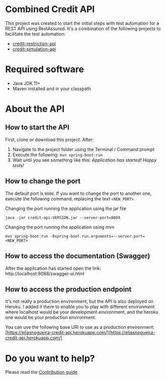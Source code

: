 # Combined Credit API
This project was created to start the initial steps with test automation for a REST API using RestAssured.
It's a combination of the following projects to facilitate the test automation:
* [credit-restriction-api](https://github.com/eliasnogueira/credit-restriction-api)
* [credit-simulation-api](https://github.com/eliasnogueira/credit-simulation-api)

# Required software
* Java JDK 11+
* Maven installed and in your classpath

# About the API

## How to start the API
First, clone or download this project. After:
1. Navigate to the project folder using the Terminal / Command prompt
2. Execute the following: `mvn spring-boot:run`
3. Wait until you see something like this: _Application has started! Happy tests!_

## How to change the port
The default port is `8088`.
If you want to change the port to another one, execute the following command, replacing the text `<NEW_PORT>`.

Changing the port running the application using the jar file
```shell
java -jar credit-api-VERSION.jar --server-port=8089
```

Changing the port running the application using mvn
```shell
mvn spring-boot:run -Dspring-boot.run.arguments=--server.port=<NEW_PORT>
```

## How to access the documentation (Swagger)
After the application has started open the link: http://localhost:8088/swagger-ui.html

## How to access the production endpoint
It's not really a production environment, but the API is also deployed on Heroku.
I added it there to enable you to play with different environment where localhost would be your development environment, 
and the heroku one would be your production environment.

You can use the following base URI to use as a production environment: 
[https://eliasnogueira-credit-api.herokuapp.com/](https://eliasnogueira-credit-api.herokuapp.com/)

# Do you want to help?
Please read the [Contribution guide](CONTRIBUTING.md)
